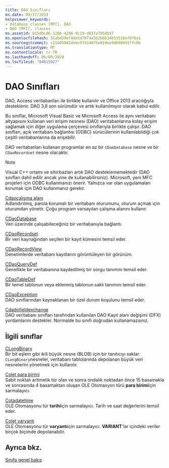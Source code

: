 ```yaml
---
title: DAO Sınıfları
ms.date: 09/17/2019
helpviewer_keywords:
- database classes [MFC], DAO
- DAO [MFC], classes
ms.assetid: b15d0cd6-328b-4288-9c19-d037a795db57
ms.openlocfilehash: 51abd29ef4de5d70f4a5b2b6b14b53510e7876a1
ms.sourcegitcommit: c21b05042debc97d14875e019ee9d698691ffc0b
ms.translationtype: MT
ms.contentlocale: tr-TR
ms.lasthandoff: 06/09/2020
ms.locfileid: "84615927"
---
```

# <a name="dao-classes"></a>DAO Sınıfları

DAO, Access veritabanları ile birlikte kullanılır ve Office 2013 aracılığıyla desteklenir. DAO 3,6 son sürümdür ve artık kullanılmıyor olarak kabul edilir.

Bu sınıflar, Microsoft Visual Basic ve Microsoft Access ile aynı veritabanı altyapısını kullanan veri erişim nesnesi (DAO) veritabanlarına kolay erişim sağlamak için diğer uygulama çerçevesi sınıflarıyla birlikte çalışır. DAO sınıfları, açık veritabanı bağlantısı (ODBC) sürücülerinin kullanılabildiği çok çeşitli veritabanlarına da erişebilir.

DAO veritabanları kullanan programlar en az bir `CDaoDatabase` nesne ve bir `CDaoRecordset` nesne olacaktır.

> [!NOTE]
> Visual C++ ortamı ve sihirbazları artık DAO desteklememektedir (DAO sınıfları dahil edilir ancak yine de kullanabilirsiniz). Microsoft, yeni MFC projeleri için ODBC kullanmanızı önerir. Yalnızca var olan uygulamaları korumak için DAO kullanmanız gerekir.

[Cdaoçalışma alanı](reference/cdaoworkspace-class.md)<br/>
Adlandırılmış, parola korumalı bir veritabanı oturumunu, oturum açmak için oturumdan yönetir. Çoğu program varsayılan çalışma alanını kullanır.

[CDaoDatabase](reference/cdaodatabase-class.md)<br/>
Veri üzerinde çalışabileceğiniz bir veritabanıyla bağlantı.

[CDaoRecordset](reference/cdaorecordset-class.md)<br/>
Bir veri kaynağından seçilen bir kayıt kümesini temsil eder.

[CDaoRecordView](reference/cdaorecordview-class.md)<br/>
Denetimlerde veritabanı kayıtlarını görüntüleyen bir görünüm.

[CDaoQueryDef](reference/cdaoquerydef-class.md)<br/>
Genellikle bir veritabanına kaydedilmiş bir sorgu tanımını temsil eder.

[CDaoTableDef](reference/cdaotabledef-class.md)<br/>
Bir temel tablonun veya eklenmiş tablonun saklı tanımını temsil eder.

[CDaoException](reference/cdaoexception-class.md)<br/>
DAO sınıflarından kaynaklanan bir özel durum koşulunu temsil eder.

[Cdadofieldexchange](reference/cdaofieldexchange-class.md)<br/>
DAO veritabanı sınıfları tarafından kullanılan DAO Kayıt alanı değişimi (DFX) yordamlarını destekler. Normalde bu sınıfı doğrudan kullanamazsınız.

## <a name="related-classes"></a>İlgili sınıflar

[CLongBinary](reference/clongbinary-class.md)<br/>
Bir bit eşlem gibi ikili büyük nesne (BLOB) için bir tanıtıcıyı saklar. `CLongBinary`nesneler, veritabanı tablolarında depolanan büyük veri nesnelerini yönetmek için kullanılır.

[Colet para birimi](reference/colecurrency-class.md)<br/>
Sabit noktalı aritmetik tür olan ve sonra ondalık noktadan önce 15 basamakla ve sonrasında 4 basamaktan oluşan OLE Otomasyon türü **para birimi**için sarmalayıcı.

[Cotadatetime](../atl-mfc-shared/reference/coledatetime-class.md)<br/>
OLE Otomasyonu tür **tarihi**için sarmalayıcı. Tarih ve saat değerlerini temsil eder.

[Colet varyantı](reference/colevariant-class.md)<br/>
OLE Otomasyonu tür **varyantı**için sarmalayıcı. **VARIANT**'lar içindeki veriler birçok biçimde depolanabilir.

## <a name="see-also"></a>Ayrıca bkz.

[Sınıfa genel bakış](class-library-overview.md)
